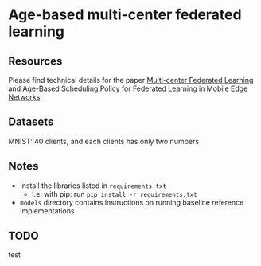 # Age-based multi-center federated learning

## Resources
Please find technical details for the paper [Multi-center Federated Learning](https://arxiv.org/abs/2005.01026) and [Age-Based Scheduling Policy for Federated Learning in Mobile Edge Networks](https://arxiv.org/abs/1910.14648)


## Datasets
MNIST: 40 clients, and each clients has only two numbers

## Notes

- Install the libraries listed in ```requirements.txt```
    - I.e. with pip: run ```pip install -r requirements.txt```
- ```models``` directory contains instructions on running baseline reference implementations

## TODO
test
